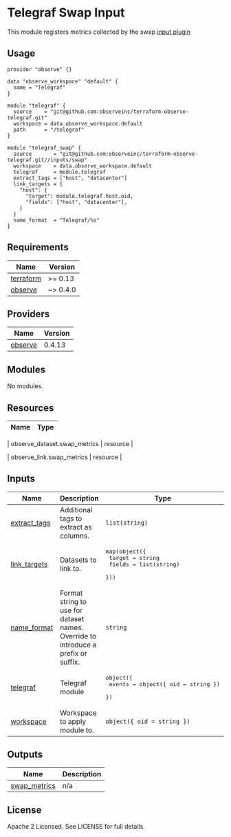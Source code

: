 # Telegraf Swap Input

This module registers metrics collected by the swap [input plugin](https://github.com/influxdata/telegraf/blob/master/plugins/inputs/swap/README.md)

## Usage

```hcl
provider "observe" {}

data "observe_workspace" "default" {
  name = "Telegraf"
}

module "telegraf" {
  source    = "git@github.com:observeinc/terraform-observe-telegraf.git"
  workspace = data.observe_workspace.default
  path      = "/telegraf"
}

module "telegraf_swap" {
  source       = "git@github.com:observeinc/terraform-observe-telegraf.git//inputs/swap"
  workspace    = data.observe_workspace.default
  telegraf     = module.telegraf
  extract_tags = ["host", "datacenter"]
  link_targets = {
    "host": {
      "target": module.telegraf.host.oid,
      "fields": ["host", "datacenter"],
    }
  }
  name_format  = "Telegraf/%s"
}
```

<!-- BEGINNING OF PRE-COMMIT-TERRAFORM DOCS HOOK -->
## Requirements

| Name | Version |
|------|---------|
| <a name="requirement_terraform"></a> [terraform](#requirement\_terraform) | >= 0.13 |
| <a name="requirement_observe"></a> [observe](#requirement\_observe) | ~> 0.4.0 |

## Providers

| Name | Version |
|------|---------|
| <a name="provider_observe"></a> [observe](#provider\_observe) | 0.4.13 |

## Modules

No modules.

## Resources

| Name | Type |
|------|------|

| observe_dataset.swap_metrics | resource |

| observe_link.swap_metrics | resource |

## Inputs

| Name | Description | Type | Default | Required |
|------|-------------|------|---------|:--------:|
| <a name="input_extract_tags"></a> [extract\_tags](#input\_extract\_tags) | Additional tags to extract as columns. | `list(string)` | `[]` | no |
| <a name="input_link_targets"></a> [link\_targets](#input\_link\_targets) | Datasets to link to. | <pre>map(object({<br>    target = string<br>    fields = list(string)<br>  }))</pre> | `{}` | no |
| <a name="input_name_format"></a> [name\_format](#input\_name\_format) | Format string to use for dataset names. Override to introduce a prefix or suffix. | `string` | `"%s"` | no |
| <a name="input_telegraf"></a> [telegraf](#input\_telegraf) | Telegraf module | <pre>object({<br>    events = object({ oid = string })<br>  })</pre> | n/a | yes |
| <a name="input_workspace"></a> [workspace](#input\_workspace) | Workspace to apply module to. | `object({ oid = string })` | n/a | yes |

## Outputs

| Name | Description |
|------|-------------|
| <a name="output_swap_metrics"></a> [swap\_metrics](#output\_swap\_metrics) | n/a |
<!-- END OF PRE-COMMIT-TERRAFORM DOCS HOOK -->

## License

Apache 2 Licensed. See LICENSE for full details.
